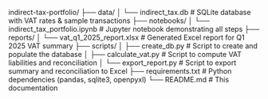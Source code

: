 indirect-tax-portfolio/
├── data/
│   └── indirect_tax.db        # SQLite database with VAT rates & sample transactions
├── notebooks/
│   └── indirect_tax_portfolio.ipynb  # Jupyter notebook demonstrating all steps
├── reports/
│   └── vat_q1_2025_report.xlsx # Generated Excel report for Q1 2025 VAT summary
├── scripts/
│   ├── create_db.py           # Script to create and populate the database
│   ├── calculate_vat.py       # Script to compute VAT liabilities and reconciliation
│   └── export_report.py       # Script to export summary and reconciliation to Excel
├── requirements.txt           # Python dependencies (pandas, sqlite3, openpyxl)
└── README.md                  # This documentation
